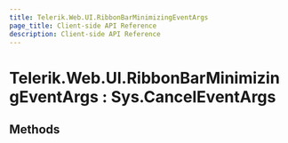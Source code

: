 ```yaml
---
title: Telerik.Web.UI.RibbonBarMinimizingEventArgs
page_title: Client-side API Reference
description: Client-side API Reference
---
```


# Telerik.Web.UI.RibbonBarMinimizingEventArgs : Sys.CancelEventArgs

## Methods
